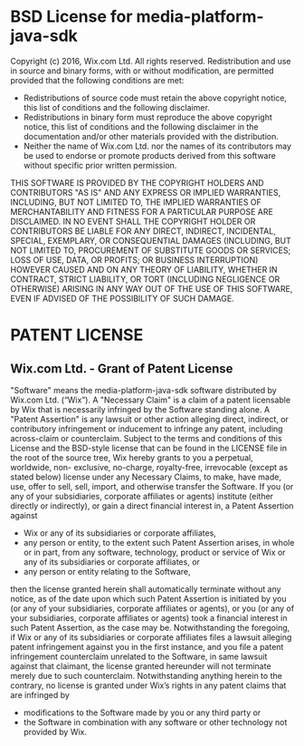 # BSD License for media-platform-java-sdk
Copyright (c) 2016, Wix.com Ltd. All rights reserved. Redistribution and use in source and binary forms, with or without modification, are permitted provided that the following conditions are met:
 - Redistributions of source code must retain the above copyright notice, this list of conditions and the following disclaimer.
 - Redistributions in binary form must reproduce the above copyright notice, this list of conditions and the following disclaimer in the documentation and/or other materials provided with the distribution.
 - Neither the name of Wix.com Ltd. nor the names of its contributors may be used to endorse or
promote products derived from this software without specific prior written permission.

THIS SOFTWARE IS PROVIDED BY THE COPYRIGHT HOLDERS AND CONTRIBUTORS "AS IS" AND ANY EXPRESS OR IMPLIED WARRANTIES, INCLUDING, BUT NOT LIMITED TO, THE IMPLIED WARRANTIES OF MERCHANTABILITY AND FITNESS FOR A PARTICULAR PURPOSE ARE DISCLAIMED. IN NO EVENT SHALL THE COPYRIGHT HOLDER OR CONTRIBUTORS BE LIABLE FOR ANY DIRECT, INDIRECT, INCIDENTAL, SPECIAL, EXEMPLARY, OR CONSEQUENTIAL DAMAGES (INCLUDING, BUT NOT LIMITED TO, PROCUREMENT OF SUBSTITUTE GOODS OR SERVICES; LOSS OF USE, DATA, OR PROFITS; OR BUSINESS INTERRUPTION) HOWEVER CAUSED AND ON ANY THEORY OF LIABILITY, WHETHER IN CONTRACT, STRICT LIABILITY, OR TORT (INCLUDING NEGLIGENCE OR OTHERWISE) ARISING IN ANY WAY OUT OF THE USE OF THIS SOFTWARE, EVEN IF ADVISED OF THE POSSIBILITY OF SUCH DAMAGE.

# PATENT LICENSE
## Wix.com Ltd. - Grant of Patent License
"Software" means the media-platform-java-sdk software distributed by Wix.com Ltd. (“Wix”).
A "Necessary Claim" is a claim of a patent licensable by Wix that is necessarily infringed by the Software standing alone.
A "Patent Assertion" is any lawsuit or other action alleging direct, indirect, or contributory infringement  or inducement to infringe any patent, including across-claim or counterclaim.
Subject to the terms and conditions of this License and the BSD-style license that can be found in the LICENSE file in the root of the source tree, Wix hereby grants to you a perpetual, worldwide, non- exclusive, no-charge, royalty-free, irrevocable (except as stated below) license under any Necessary Claims, to make, have made, use, offer to sell, sell, import, and otherwise transfer the Software. If you (or any of your subsidiaries, corporate affiliates or agents) institute (either directly or indirectly), or gain a direct financial interest in, a Patent Assertion against
 - Wix or any of its subsidiaries or corporate  affiliates,
 - any person or entity, to the extent such Patent Assertion arises, in whole or in part, from any software, technology, product or service of Wix or any of its subsidiaries or corporate affiliates, or
 - any person or entity relating to the Software,

then the license granted herein shall automatically terminate without any notice, as of the date upon which such Patent Assertion is initiated by you (or any of your subsidiaries, corporate affiliates or agents), or you (or any of your subsidiaries, corporate affiliates or agents) took a financial interest in such Patent Assertion, as the case may be.
Notwithstanding the foregoing, if Wix or any of its subsidiaries or corporate affiliates files a lawsuit alleging patent infringement against you in the first instance, and you file a patent infringement counterclaim unrelated to the Software, in same lawsuit against that claimant, the license granted hereunder will not terminate merely due to such counterclaim.
Notwithstanding anything herein to the contrary, no license is granted under Wix’s rights in any patent claims that are infringed by
 - modifications to the Software made by you or any third party or
 - the Software in combination with any software or other technology not provided by Wix.
